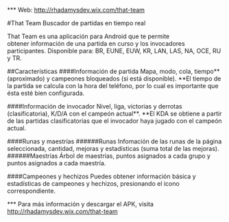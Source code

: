 *** Web: http://rhadamysdev.wix.com/that-team

#That Team
Buscador de partidas en tiempo real

That Team es una aplicación para Android que te permite obtener información de una partida en curso y los invocadores participantes. Disponible para: BR, EUNE, EUW, KR, LAN, LAS, NA, OCE, RU y TR.

##Características
####Información de partida
Mapa, modo, cola, tiempo** (aproximado) y campeones bloqueados (si está disponible).
**El tiempo de la partida se calcula con la hora del teléfono, por lo cual es importante que ésta esté bien configurada.

####Información de invocador
Nivel, liga, victorias y derrotas (clasificatoria), K/D/A con el campeón actual**.
**El KDA se obtiene a partir de las partidas clasificatorias que el invocador haya jugado con el campeón actual.

####Runas y maestrías
######Runas
Infomación de las runas de la página seleccionada, cantidad, mejoras y estadísticas (suma total de las mejoras).
######Maestrías
Árbol de maestrías, puntos asignados a cada grupo y puntos asignados a cada maestría.

####Campeones y hechizos
Puedes obtener información básica y estadísticas de campeones y hechizos, presionando el icono correspondiente.

*** Para más información y descargar el APK, visita http://rhadamysdev.wix.com/that-team


